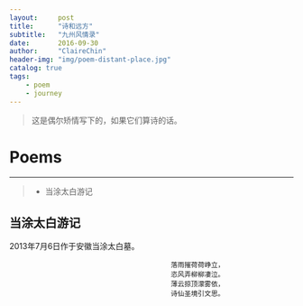 ```yaml
---
layout:     post
title:      "诗和远方"
subtitle:   "九州风情录"
date:       2016-09-30
author:     "ClaireChin"
header-img: "img/poem-distant-place.jpg"
catalog: true
tags:
    - poem
    - journey
---
```

>这是偶尔矫情写下的，如果它们算诗的话。

# Poems

------

> * 当涂太白游记


## 当涂太白游记
  2013年7月6日作于安徽当涂太白墓。

                                            落雨摧荷荷峥立，
                                            恣风弄柳柳凄泣。
                                            薄云掠顶濛雾依，
                                            诗仙圣境引文思。
    
    
